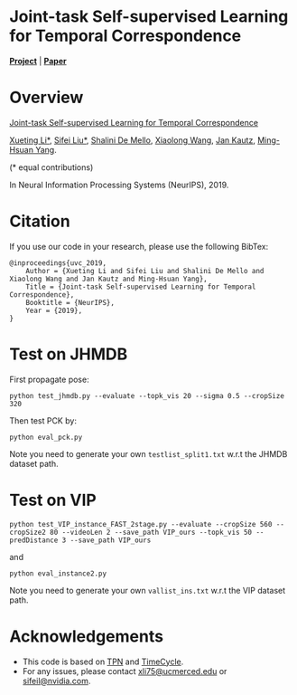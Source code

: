 # Joint-task Self-supervised Learning for Temporal Correspondence

[**Project**](https://sites.google.com/view/uvc2019) | [**Paper**]()

# Overview

[Joint-task Self-supervised Learning for Temporal Correspondence]()

[Xueting Li*](https://sunshineatnoon.github.io/), [Sifei Liu*](https://www.sifeiliu.net/), [Shalini De Mello](https://research.nvidia.com/person/shalini-gupta), [Xiaolong Wang](https://www.cs.cmu.edu/~xiaolonw/), [Jan Kautz](http://jankautz.com/), [Ming-Hsuan Yang](http://faculty.ucmerced.edu/mhyang/).

(* equal contributions)

In  Neural Information Processing Systems (NeurIPS), 2019.

# Citation
If you use our code in your research, please use the following BibTex:

```
@inproceedings{uvc_2019,
    Author = {Xueting Li and Sifei Liu and Shalini De Mello and Xiaolong Wang and Jan Kautz and Ming-Hsuan Yang},
    Title = {Joint-task Self-supervised Learning for Temporal Correspondence},
    Booktitle = {NeurIPS},
    Year = {2019},
}
```
# Test on JHMDB
First propagate pose:
```
python test_jhmdb.py --evaluate --topk_vis 20 --sigma 0.5 --cropSize 320
```
Then test PCK by:
```
python eval_pck.py
```
Note you need to generate your own `testlist_split1.txt` w.r.t the JHMDB dataset path.

# Test on VIP
```
python test_VIP_instance_FAST_2stage.py --evaluate --cropSize 560 --cropSize2 80 --videoLen 2 --save_path VIP_ours --topk_vis 50 --predDistance 3 --save_path VIP_ours
```

and

```
python eval_instance2.py
```
Note you need to generate your own `vallist_ins.txt` w.r.t the VIP dataset path.

# Acknowledgements
- This code is based on [TPN](https://arxiv.org/pdf/1804.08758.pdf) and [TimeCycle](https://github.com/xiaolonw/TimeCycle).
- For any issues, please contact xli75@ucmerced.edu or sifeil@nvidia.com.
